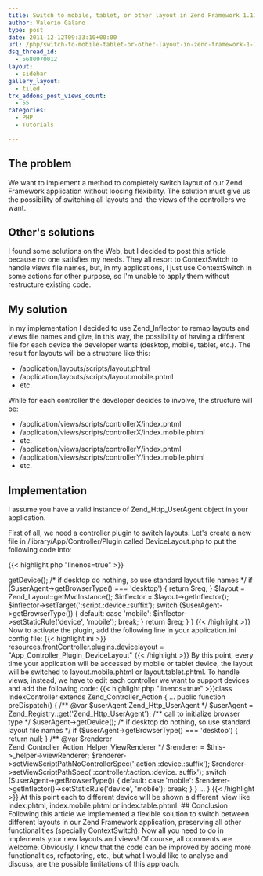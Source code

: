 ```yaml
---
title: Switch to mobile, tablet, or other layout in Zend Framework 1.11
author: Valerio Galano
type: post
date: 2011-12-12T09:33:10+00:00
url: /php/switch-to-mobile-tablet-or-other-layout-in-zend-framework-1-11/
dsq_thread_id:
  - 5680970012
layout:
  - sidebar
gallery_layout:
  - tiled
trx_addons_post_views_count:
  - 55
categories:
  - PHP
  - Tutorials

---
```

<!--:en-->

## The problem

We want to implement a method to completely switch layout of our Zend Framework application without loosing flexibility. The solution must give us the possibility of switching all layouts and  the views of the controllers we want.<!--:-->

<!--:en-->

## Other's solutions

I found some solutions on the Web, but I decided to post this article because no one satisfies my needs. They all resort to ContextSwitch to handle views file names, but, in my applications, I just use ContextSwitch in some actions for other purpose, so I'm unable to apply them without restructure existing code.

## My solution




  
In my implementation I decided to use Zend_Inflector to remap layouts and views file names and give, in this way, the possibility of having a different file for each device the developer wants (desktop, mobile, tablet, etc.). The result for layouts will be a structure like this:

  * /application/layouts/scripts/layout.phtml
  * /application/layouts/scripts/layout.mobile.phtml
  * etc.

While for each controller the developer decides to involve, the structure will be:

  * /application/views/scripts/controllerX/index.phtml
  * /application/views/scripts/controllerX/index.mobile.phtml
  * etc.
  * /application/views/scripts/controllerY/index.phtml
  * /application/views/scripts/controllerY/index.mobile.phtml
  * etc.

## Implementation

I assume you have a valid instance of Zend\_Http\_UserAgent object in your application.

First of all, we need a controller plugin to switch layouts. Let's create a new file in /library/App/Controller/Plugin called DeviceLayout.php to put the following code into:

{{< highlight php "linenos=true" >}}
<?php

 /**
   * Remap layouts file names based on UserAgent device.
   */
 class App_Controller_Plugin_DeviceLayout extends Zend_Controller_Plugin_Abstract
 {
     public function dispatchLoopStartup(Zend_Controller_Request_Abstract $req) {

         /** @var $userAgent Zend_Http_UserAgent */
         $userAgent = Zend_Registry::get('Zend_Http_UserAgent');

         /** call to initialize browser type */
         $userAgent->getDevice();

        /* if desktop do nothing, so use standard layout file names */
        if ($userAgent->getBrowserType() === 'desktop') {
            return $req;
        }

        $layout = Zend_Layout::getMvcInstance();
        $inflector = $layout->getInflector();
        $inflector->setTarget(':script.:device.:suffix');

        switch ($userAgent->getBrowserType()) {
            default:
            case 'mobile':
                $inflector->setStaticRule('device', 'mobile');
                break;
        }
        return $req;
    }
}

{{< /highlight >}}

Now to activate the plugin, add the following line in your application.ini config file:

{{< highlight ini >}}
resources.frontController.plugins.devicelayout = "App_Controller_Plugin_DeviceLayout"
{{< /highlight >}}

By this point, every time your application will be accessed by mobile or tablet device, the layout will be switched to layout.mobile.phtml or layout.tablet.phtml.

To handle views, instead, we have to edit each controller we want to support devices and add the following code:

{{< highlight php "linenos=true" >}}class IndexController extends Zend_Controller_Action
{
    ...
    public function preDispatch()
    {
        /** @var $userAgent Zend_Http_UserAgent */
        $userAgent = Zend_Registry::get('Zend_Http_UserAgent');

        /** call to initialize browser type */
        $userAgent->getDevice();

        /* if desktop do nothing, so use standard layout file names */
        if ($userAgent->getBrowserType() === 'desktop') {
            return null;
        }

        /** @var $renderer Zend_Controller_Action_Helper_ViewRenderer */
        $renderer = $this->_helper->viewRenderer;
        $renderer->setViewScriptPathNoControllerSpec(':action.:device.:suffix');
        $renderer->setViewScriptPathSpec(':controller/:action.:device.:suffix');

        switch ($userAgent->getBrowserType()) {
            default:
            case 'mobile':
                $renderer->getInflector()->setStaticRule('device', 'mobile');
                break;
        }
    }
    ...
}
{{< /highlight >}}

At this point each to different device will be shown a different  view like index.phtml, index.mobile.phtml or index.table.phtml.

## Conclusion

Following this article we implemented a flexible solution to switch between different layouts in our Zend Framework application, preserving all other functionalities (specially ContextSwitch). Now all you need to do in implements your new layouts and views!

Of course, all comments are welcome. Obviously, I know that the code can be improved by adding more functionalities, refactoring, etc., but what I would like to analyse and discuss, are the possible limitations of this approach.<!--:-->